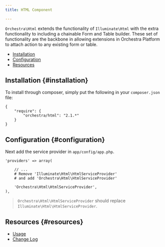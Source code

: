 ```yaml
---
title: HTML Component

---
```


`Orchestra\Html` extends the functionality of `Illuminate\Html` with the extra functionality to including a chainable Form and Table builder. These set of functionality are the backbone in allowing extensions in Orchestra Platform to attach action to any existing form or table.

* [Installation](#installation)
* [Configuration](#configuration)
* [Resources](#resources)

## Installation {#installation}

To install through composer, simply put the following in your `composer.json` file:

	{
		"require": {
			"orchestra/html": "2.1.*"
		}
	}

## Configuration {#configuration}

Next add the service provider in `app/config/app.php`.

	'providers' => array(

		// ...
		# Remove 'Illuminate\Html\HtmlServiceProvider'
		# and add 'Orchestra\Html\HtmlServiceProvider'

		'Orchestra\Html\HtmlServiceProvider',
	),

> `Orchestra\Html\HtmlServiceProvider` should replace `Illuminate\Html\HtmlServiceProvider`.

## Resources {#resources}

* [Usage]({doc-url}/components/html/usage)
* [Change Log]({doc-url}/components/html/changes#v2-1)
